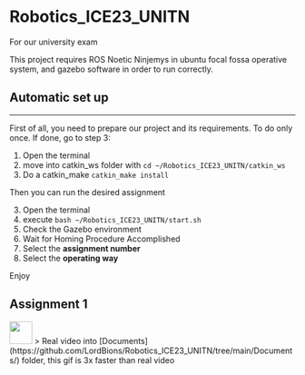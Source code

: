 # Robotics_ICE23_UNITN
For our university exam

This project requires ROS Noetic Ninjemys
in ubuntu focal fossa operative system, and
gazebo software in order to run correctly.

## Automatic set up
----------------------------
First of all, you need to prepare our project
and its requirements. To do only once.
If done, go to step 3:

1. Open the terminal
2. move into catkin_ws folder with `cd ~/Robotics_ICE23_UNITN/catkin_ws`
3. Do a catkin_make `catkin_make install`

Then you can run the desired assignment

3. Open the terminal
4. execute `bash ~/Robotics_ICE23_UNITN/start.sh`
5. Check the Gazebo environment
6. Wait for Homing Procedure Accomplished
7. Select the **assignment number**
8. Select the **operating way**

Enjoy

## Assignment 1

<img src="https://github.com/LordBions/Robotics_ICE23_UNITN/blob/main/Documents/gif-a1.gif" width="40" height="40" />
> Real video into [Documents](https://github.com/LordBions/Robotics_ICE23_UNITN/tree/main/Documents/) folder, this gif is 3x faster than real video
